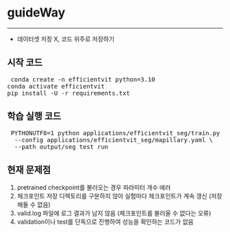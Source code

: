 # guideWay
---
* 데이터셋 저장 X, 코드 위주로 저장하기

## 시작 코드
<pre> conda create -n efficientvit python=3.10
conda activate efficientvit
pip install -U -r requirements.txt  </pre>

## 학습 실행 코드
<pre> PYTHONUTF8=1 python applications/efficientvit_seg/train.py \
  --config applications/efficientvit_seg/mapillary.yaml \
  --path output/seg_test_run  </pre>

## 현재 문제점
1. pretrained checkpoint를 불러오는 경우 파라미터 개수 에러
2. 체크포인트 저장 디렉토리를 구분하지 않아 실험마다 체크포인트가 계속 갱신 (저장해둘 수 없음)
3. valid.log 파일에 로그 결과가 남지 않음 (체크포인트를 불러올 수 없다는 오류)
4. validation이나 test를 단독으로 진행하여 성능을 확인하는 코드가 없음
